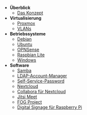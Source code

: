 <!-- docs/_sidebar.md -->
- **Überblick**
  - [Das Konzept](/)
- **Virtualisierung**
  - [Proxmox](virtualisierung/proxmox.md)
  - [VLANs](virtualisierung/vlans.md)
- **Betriebssysteme**
  - [Debian](betriebssysteme/debian.md)
  - [Ubuntu](betriebssysteme/ubuntu.md)
  - [OPNSense](betriebssysteme/opnsense.md)
  - [Raspbian Lite](betriebssysteme/raspbian-lite.md)
  - [Windows](betriebssysteme/windows.md)
- **Software**
  - [Samba](software/samba.md)
  - [LDAP-Account-Manager](software/ldap-account-manager.md)
  - [Self-Service-Password](software/self-service-password.md)
  - [Nextcloud](software/nextcloud.md)
  - [Collabora für Nextcloud](software/collabora-fuer-nextcloud.md)
  - [Jitsi Meet](software/jitsi-meet.md)
  - [FOG Project](software/fog-project.md)
  - [Digital Signage für Raspberry Pi](software/digital-signage-fuer-raspberry-pi.md)